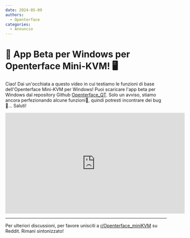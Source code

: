```yaml
---
date: 2024-05-09
authors:
  - Openterface
categories:
  - Annuncio
---
```


# 🚀 App Beta per Windows per Openterface Mini-KVM! 🖥️

Ciao! Dai un'occhiata a questo video in cui testiamo le funzioni di base dell'Openterface Mini-KVM per Windows! Puoi scaricare l'app beta per Windows dal repository Github [Openterface_QT](https://github.com/TechxArtisanStudio/Openterface_QT). Solo un avviso, stiamo ancora perfezionando alcune funzioni🔧, quindi potresti incontrare dei bug🐛... Saluti!
<!-- more -->

<iframe width="560" height="315" src="https://www.youtube.com/embed/ERzpGtRvP2o?si=kTgl8-iQwSupuIT4" title="YouTube video player" frameborder="0" allow="accelerometer; autoplay; clipboard-write; encrypted-media; gyroscope; picture-in-picture; web-share" referrerpolicy="strict-origin-when-cross-origin" allowfullscreen></iframe>

--------

Per ulteriori discussioni, per favore unisciti a [r/Openterface_miniKVM](https://www.reddit.com/r/Openterface_miniKVM/) su Reddit. Rimani sintonizzato!
